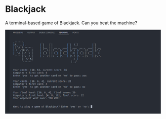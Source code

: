 # Blackjack
A terminal-based game of Blackjack. Can you beat the machine?

![alt text](./images/Screenshot%20from%202024-01-04%2018-33-08.png)